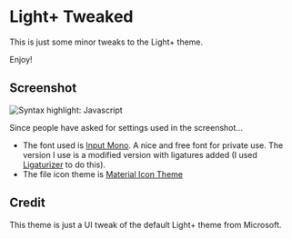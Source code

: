 # Light+ Tweaked

This is just some minor tweaks to the Light+ theme.

Enjoy!

## Screenshot

![Syntax highlight: Javascript](https://raw.githubusercontent.com/perragnar/light-plus-tweaked/master/images/screenshots/screenshot-01.png)

Since people have asked for settings used in the screenshot...

* The font used is [Input Mono](https://input.fontbureau.com/download/). A nice and free font for private use. The version I use is a modified version with ligatures added (I used [Ligaturizer](https://github.com/ToxicFrog/Ligaturizer) to do this).
* The file icon theme is [Material Icon Theme](https://marketplace.visualstudio.com/items?itemName=PKief.material-icon-theme)

## Credit

This theme is just a UI tweak of the default Light+ theme from Microsoft.
